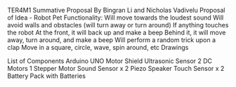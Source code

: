 TER4M1 Summative Proposal
By Bingran Li and Nicholas Vadivelu
Proposal of Idea - Robot Pet
Functionality:
Will move towards the loudest sound
Will avoid walls and obstacles (will turn away or turn around)
If anything touches the robot
At the front, it will back up and make a beep 
Behind it, it will move away, turn around, and make a beep
Will perform a random trick upon a clap 
Move in a square, circle, wave, spin around, etc
Drawings

List of Components
Arduino UNO
Motor Shield
Ultrasonic Sensor
2 DC Motors
1 Stepper Motor
Sound Sensor x 2
Piezo Speaker
Touch Sensor x 2
Battery Pack with Batteries
